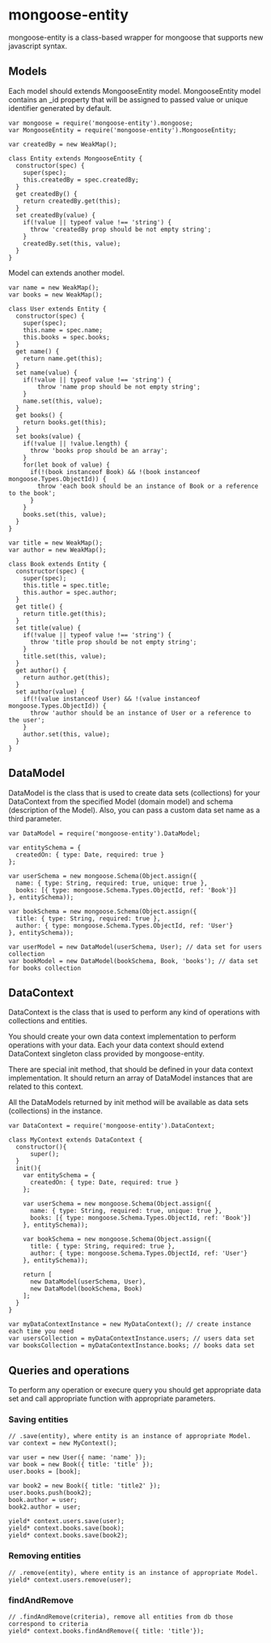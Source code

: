 # mongoose-entity
mongoose-entity is a class-based wrapper for mongoose that supports new javascript syntax.

## Models
Each model should extends MongooseEntity model. MongooseEntity model contains an _id property that will be assigned to passed value or unique identifier generated by default.
```
var mongoose = require('mongoose-entity').mongoose;
var MongooseEntity = require('mongoose-entity').MongooseEntity;

var createdBy = new WeakMap();

class Entity extends MongooseEntity {
  constructor(spec) {
    super(spec);
    this.createdBy = spec.createdBy;
  }
  get createdBy() {
    return createdBy.get(this);
  }
  set createdBy(value) {
    if(!value || typeof value !== 'string') {
      throw 'createdBy prop should be not empty string';
    }
    createdBy.set(this, value);
  }
}
```
Model can extends another model.
```
var name = new WeakMap();
var books = new WeakMap();

class User extends Entity {
  constructor(spec) {
    super(spec);
    this.name = spec.name;
    this.books = spec.books;
  }
  get name() {
    return name.get(this);
  }
  set name(value) {
    if(!value || typeof value !== 'string') {
        throw 'name prop should be not empty string';
    }
    name.set(this, value);
  }
  get books() {
    return books.get(this);
  }
  set books(value) {
    if(!value || !value.length) {
      throw 'books prop should be an array';
    }
    for(let book of value) {
      if(!(book instanceof Book) && !(book instanceof mongoose.Types.ObjectId)) {
        throw 'each book should be an instance of Book or a reference to the book';
      }
    }
    books.set(this, value);
  }
}

var title = new WeakMap();
var author = new WeakMap();

class Book extends Entity {
  constructor(spec) {
    super(spec);
    this.title = spec.title;
    this.author = spec.author;
  }
  get title() {
    return title.get(this);
  }
  set title(value) {
    if(!value || typeof value !== 'string') {
      throw 'title prop should be not empty string';
    }
    title.set(this, value);
  }
  get author() {
    return author.get(this);
  }
  set author(value) {
    if(!(value instanceof User) && !(value instanceof mongoose.Types.ObjectId)) {
      throw 'author should be an instance of User or a reference to the user';
    }
    author.set(this, value);
  }
}
```
## DataModel
DataModel is the class that is used to create data sets (collections) for your DataContext from the specified Model (domain model) and schema (description of the Model). Also, you can pass a custom data set name as a third parameter.
```
var DataModel = require('mongoose-entity').DataModel;

var entitySchema = {
  createdOn: { type: Date, required: true }
};
        
var userSchema = new mongoose.Schema(Object.assign({
  name: { type: String, required: true, unique: true },
  books: [{ type: mongoose.Schema.Types.ObjectId, ref: 'Book'}]
}, entitySchema));
        
var bookSchema = new mongoose.Schema(Object.assign({
  title: { type: String, required: true },
  author: { type: mongoose.Schema.Types.ObjectId, ref: 'User'}
}, entitySchema));
        
var userModel = new DataModel(userSchema, User); // data set for users collection
var bookModel = new DataModel(bookSchema, Book, 'books'); // data set for books collection
```
## DataContext
DataContext is the class that is used to perform any kind of operations with collections and entities.

You should create your own data context implementation to perform operations with your data. Each your data context should extend DataContext singleton class provided by mongoose-entity.

There are special init method, that should be defined in your data context implementation. It should return an array of DataModel instances that are related to this context.

All the DataModels returned by init method will be available as data sets (collections) in the instance.
```
var DataContext = require('mongoose-entity').DataContext;

class MyContext extends DataContext {
  constructor(){
      super();
  }
  init(){
    var entitySchema = {
      createdOn: { type: Date, required: true }
    };

    var userSchema = new mongoose.Schema(Object.assign({
      name: { type: String, required: true, unique: true },
      books: [{ type: mongoose.Schema.Types.ObjectId, ref: 'Book'}]
    }, entitySchema));

    var bookSchema = new mongoose.Schema(Object.assign({
      title: { type: String, required: true },
      author: { type: mongoose.Schema.Types.ObjectId, ref: 'User'}
    }, entitySchema));

    return [
      new DataModel(userSchema, User),
      new DataModel(bookSchema, Book)
    ];
  }
}

var myDataContextInstance = new MyDataContext(); // create instance each time you need 
var usersCollection = myDataContextInstance.users; // users data set
var booksCollection = myDataContextInstance.books; // books data set
```
## Queries and operations
To perform any operation or execure query you should get appropriate data set and call appropriate function with appropriate parameters.
### Saving entities
```
// .save(entity), where entity is an instance of appropriate Model.
var context = new MyContext();

var user = new User({ name: 'name' });
var book = new Book({ title: 'title' });
user.books = [book];

var book2 = new Book({ title: 'title2' });
user.books.push(book2);
book.author = user;
book2.author = user;

yield* context.users.save(user);
yield* context.books.save(book);
yield* context.books.save(book2);
```
### Removing entities
```
// .remove(entity), where entity is an instance of appropriate Model.
yield* context.users.remove(user);
```
### findAndRemove
```
// .findAndRemove(criteria), remove all entities from db those correspond to criteria
yield* context.books.findAndRemove({ title: 'title'});
```
